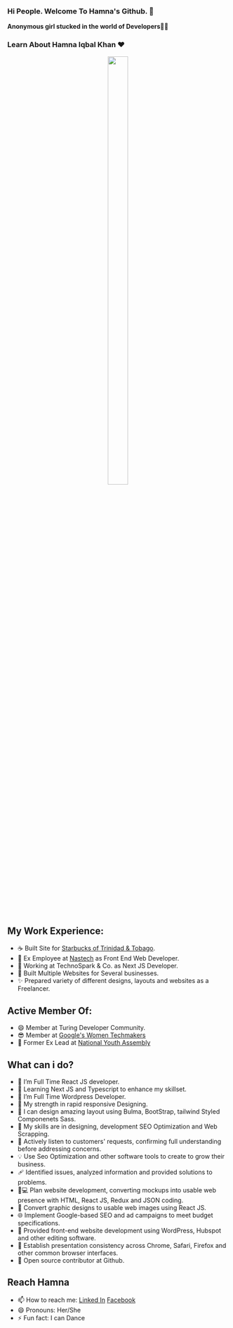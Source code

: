 ### Hi People. Welcome To Hamna's Github. 👋


 **Anonymous girl stucked in the world of Developers**🙋💃
### Learn About Hamna Iqbal Khan ❤️
<p align= "center">
<img src="https://user-images.githubusercontent.com/76257857/155509051-14e574d8-2afe-4101-a556-d0ec15f7b8b1.jpg" width=30% height=50%>
  </p>
  
 ## My Work Experience:
- ☕ Built Site for [Starbucks of Trinidad & Tobago](https://www.starbucks.tt/).
- 🙋 Ex Employee at [Nastech](https://nastechgroup.com/) as Front End Web Developer.
- 🙋 Working at TechnoSpark & Co. as Next JS Developer.
- 🚀 Built Multiple Websites for Several businesses.
- ✨ Prepared variety of different designs, layouts and websites as a Freelancer.

## Active Member Of:
- 😄 Member at Turing Developer Community.
- 😎  Member at [Google's Women Techmakers](https://www.womentechmakers.com/)
- 🙋 Former Ex Lead at [National Youth Assembly](https://www.nya.com.pk/)

## What can i do? 
- 🌱 I’m Full Time React JS developer.
- 🌱 Learning Next JS and Typescript to enhance my skillset.
- 🙌 I’m Full Time Wordpress Developer.
- 💪 My strength in rapid responsive Designing.
- 🎨 I can design amazing layout using Bulma, BootStrap, tailwind Styled Componenets  Sass.
- 👯 My skills are in designing, development SEO Optimization and Web Scrapping. 
- 📝 Actively listen to customers' requests, confirming full understanding before addressing concerns.
- 💡  Use Seo Optimization and other software tools to create to grow their business.
- 🩹 Identified issues, analyzed information and provided solutions to problems.
- 🧑💻 Plan website development, converting mockups into usable web presence with HTML, React JS, Redux and JSON coding.
- 🔨 Convert graphic designs to usable web images using React JS.
- 🌐 Implement Google-based SEO and ad campaigns to meet budget specifications.
- 🐛 Provided front-end website development using WordPress, Hubspot and other editing software.
- 🧐 Establish presentation consistency across Chrome, Safari, Firefox and other common browser interfaces.
- 👻 Open source contributor at Github.

## Reach Hamna
- 📫 How to reach me: [Linked In](https://www.linkedin.com/in/hamnaiqbalkhan/) [Facebook](https://www.facebook.com/HamnaKhanIqbal/)
- 😄 Pronouns: Her/She
- ⚡ Fun fact: I can Dance 



